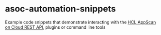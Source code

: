 # asoc-automation-snippets
Example code snippets that demonstrate interacting with the [HCL AppScan on Cloud REST API](https://appscan.ibmcloud.com/swagger/ui/index), plugins or command line tools
